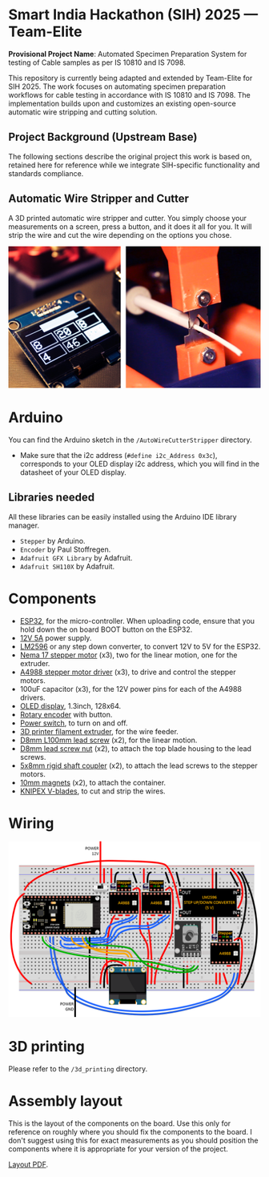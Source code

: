 # Smart India Hackathon (SIH) 2025 — Team-Elite

**Provisional Project Name**: Automated Specimen Preparation System for testing of Cable samples as per IS 10810 and IS 7098.

This repository is currently being adapted and extended by Team-Elite for SIH 2025. The work focuses on automating specimen preparation workflows for cable testing in accordance with IS 10810 and IS 7098. The implementation builds upon and customizes an existing open-source automatic wire stripping and cutting solution.

## Project Background (Upstream Base)

The following sections describe the original project this work is based on, retained here for reference while we integrate SIH-specific functionality and standards compliance.

## Automatic Wire Stripper and Cutter

A 3D printed automatic wire stripper and cutter. You simply choose your measurements on a screen, press a button, and it does it all for you. It will strip the wire and cut the wire depending on the options you chose.

<img src="readme_imgs/thumbnail.png">


# Arduino

You can find the Arduino sketch in the `/AutoWireCutterStripper` directory.

- Make sure that the i2c address (`#define i2c_Address 0x3c`), corresponds to your OLED display i2c address, which you will find in the datasheet of your OLED display.


## Libraries needed

All these libraries can be easily installed using the Arduino IDE library manager.

- `Stepper` by Arduino.
- `Encoder` by Paul Stoffregen.
- `Adafruit GFX Library` by Adafruit.
- `Adafruit SH110X` by Adafruit.


# Components

- [ESP32](https://www.amazon.co.uk/dp/B071P98VTG?ref_=cm_sw_r_cp_ud_dp_DDGQ5R6XVBCC7JBB04K3), for the micro-controller. When uploading code, ensure that you hold down the on board BOOT button on the ESP32.
- [12V 5A](https://www.amazon.co.uk/dp/B08GS7WM1Z?ref_=cm_sw_r_cp_ud_dp_QJHEPBDAWDEDX3JDRTGF) power supply.
- [LM2596](https://www.amazon.co.uk/dp/B077VW4BTY?ref_=cm_sw_r_cp_ud_dp_1D9J5V36PP85VKDA2V49) or any step down converter, to convert 12V to 5V for the ESP32.
- [Nema 17 stepper motor](https://www.amazon.co.uk/dp/B07K3Y5314?ref_=cm_sw_r_cp_ud_dp_RZY0XHJFQ6YN1HZXPX8X) (x3), two for the linear motion, one for the extruder.
- [A4988 stepper motor driver](https://www.amazon.co.uk/dp/B06Y23YXD5?ref_=cm_sw_r_cp_ud_dp_1REVFHTFN5E2CMNSRTTB) (x3), to drive and control the stepper motors.
- 100uF capacitor (x3), for the 12V power pins for each of the A4988 drivers.
- [OLED display](https://www.amazon.co.uk/dp/B078J78R45?ref_=cm_sw_r_cp_ud_dp_1XXX2M7YAQJN5G6AKV93), 1.3inch, 128x64.
- [Rotary encoder](https://www.amazon.co.uk/dp/B07CMSHWV6?ref_=cm_sw_r_cp_ud_dp_Y2VC355RTHHYRKTZ436B) with button.
- [Power switch](https://www.amazon.co.uk/dp/B01N2U8PK0?ref_=cm_sw_r_cp_ud_dp_K4GSW1GDA4G8QCXJWPE4), to turn on and off.
- [3D printer filament extruder](https://www.amazon.co.uk/dp/B07TWK8FRN?ref_=cm_sw_r_cp_ud_dp_FXQD93NZKYG9VA0Q6P3F), for the wire feeder.
- [D8mm L100mm lead screw](https://www.amazon.co.uk/dp/B07QWKG317?ref_=cm_sw_r_cp_ud_dp_JMAC4EKE28W5Z3GSZSN8) (x2), for the linear motion.
- [D8mm lead screw nut](https://www.amazon.co.uk/dp/B07QWKG317?ref_=cm_sw_r_cp_ud_dp_JMAC4EKE28W5Z3GSZSN8) (x2), to attach the top blade housing to the lead screws.
- [5x8mm rigid shaft coupler](https://www.amazon.co.uk/dp/B096G1GZH5?ref_=cm_sw_r_cp_ud_dp_VWE1T2SQZQB0X13TQ1F7) (x2), to attach the lead screws to the stepper motors.
- [10mm magnets](https://www.amazon.co.uk/dp/B08FSTRRDR?ref_=cm_sw_r_cp_ud_dp_13WEC590XVADQKN2RJ0W) (x2), to attach the container.
- [KNIPEX V-blades](https://www.amazon.co.uk/dp/B00161GBDW?ref_=cm_sw_r_cp_ud_dp_S63KK1ZZ8DPRHWMBEFJC), to cut and strip the wires.


# Wiring

<img src="readme_imgs/breadboard.png">



# 3D printing

Please refer to the `/3d_printing` directory.

# Assembly layout
This is the layout of the components on the board. Use this only for reference on roughly where you should fix the components to the board. I don't suggest using this for exact measurements as you should position the components where it is appropriate for your version of the project.

[Layout PDF](./assembly_layout.pdf).
